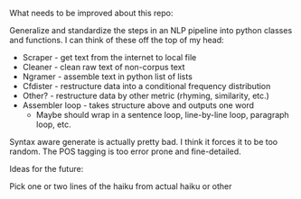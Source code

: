 What needs to be improved about this repo:

Generalize and standardize the steps in an NLP pipeline into python classes and
functions. I can think of these off the top of my head:

* Scraper - get text from the internet to local file
* Cleaner - clean raw text of non-corpus text
* Ngramer - assemble text in python list of lists
* Cfdister - restructure data into a conditional frequency distribution
* Other? - restructure data by other metric (rhyming, similarity, etc.)
* Assembler loop - takes structure above and outputs one word
    - Maybe should wrap in a sentence loop, line-by-line loop, paragraph loop,
      etc.

Syntax aware generate is actually pretty bad. I think it forces it to be too
random. The POS tagging is too error prone and fine-detailed.

Ideas for the future:

Pick one or two lines of the haiku from actual haiku or other 